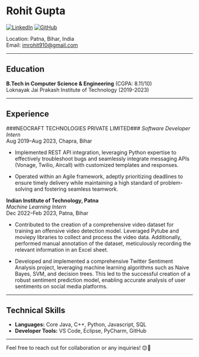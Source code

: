 # Rohit Gupta

[![LinkedIn](https://img.shields.io/badge/-LinkedIn-blue?style=flat-square&logo=linkedin)](https://www.linkedin.com/in/imrohit910/)
[![GitHub](https://img.shields.io/badge/-GitHub-black?style=flat-square&logo=github)](https://github.com/imrohit910)

Location: Patna, Bihar, India  
Email: imrohit910@gmail.com   

---

## Education

**B.Tech in Computer Science & Engineering** (CGPA: 8.11/10)  
Loknayak Jai Prakash Institute of Technology (2019-2023)

---

## Experience

###NEOCRAFT TECHNOLOGIES PRIVATE LIMITED###
*Software Developer Intern*  
Aug 2019–Aug 2023, Chapra, Bihar

- Implemented REST API integration, leveraging Python expertise to effectively troubleshoot bugs and seamlessly integrate messaging APIs (Vonage, Twilio, Aircall) with customized templates and responses.
  
- Operated within an Agile framework, adeptly prioritizing deadlines to ensure timely delivery while maintaining a high standard of problem-solving and fostering seamless teamwork.

**Indian Institute of Technology, Patna**  
*Machine Learning Intern*  
Dec 2022–Feb 2023, Patna, Bihar

- Contributed to the creation of a comprehensive video dataset for training an offensive video detection model. Leveraged Pytube and moviepy libraries to collect and process the video data. Additionally, performed manual annotation of the dataset, meticulously recording the relevant information in an Excel sheet.
  
- Developed and implemented a comprehensive Twitter Sentiment Analysis project, leveraging machine learning algorithms such as Naive Bayes, SVM, and decision trees. This led to the successful creation of a robust sentiment prediction model, enabling accurate analysis of user sentiments on social media platforms.

---

## Technical Skills

- **Languages:** Core Java, C++, Python, Javascript, SQL
- **Developer Tools:** VS Code, Eclipse, PyCharm, GitHub

---
Feel free to reach out for collaboration or any inquiries! 😊🚀

